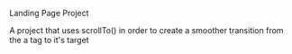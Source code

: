  Landing Page Project

A project that uses scrollTo() in order to create a smoother transition from the a tag to it's target
